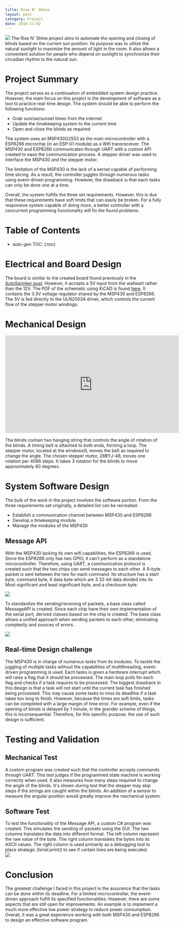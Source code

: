 ```yaml
---
title: Rise N' Shine
layout: post
category: Project
date: 2018-11-02
---
```


<img src="/assets/risenshine-files/overview2.JPG" class="fit image"> The Rise N' Shine project aims to automate the opening and closing of blinds based on the current sun position. Its purpose was to utilize the natural sunlight to maximize the amount of light in the room. It also allows a convenient solution for people who depend on sunlight to synchronize their circadian rhythm to the natural sun.

# Project Summary

The project serves as a continuation of embedded system design practice. However, the main focus on this project is the development of software as a tool to practice real-time design. The system should be able to perform the following functions:

* Grab sunrise/sunset times from the internet
* Update the timekeeping system to the current time
* Open and close the blinds as required

The system uses an MSP430G2553 as the main microcontroller with a ESP8266 microchip (in an ESP-01 module) as a Wifi transreceiver. The MSP430 and ESP8266 communicates through UART with a custom API created to ease the communication process. A stepper driver was used to interface the MSP430 and the stepper motor.

The limitation of the MSP430 is the lack of a kernel capable of performing time slicing. As a result, the controller juggles through numerous tasks using event-driven programming. However, the drawback is that each tasks can only be done one at a time.

Overall, the system fulfills the three set requirements. However, this is due that these requirements have soft limits that can easily be broken. For a fully responsive system capable of doing more, a better controller with a concurrent programming functionality will fix the found problems.

# Table of Contents
* auto-gen TOC:
{:toc}

# Electrical and Board Design

The board is similar to the created board found previously in the [AutoSprinker post](https://jayveevelayo.com/project/2018/09/20/Autosprinkler/). However, it accepts a 5V input from the wallwart rather than the 12V. The PDF of the schematic using KiCAD is found [here](/assets/risenshine-files/RiseNShine-schmatics.pdf). It contains the 3.3V voltage regulator shared by the MSP430 and ESP8266. The 5V is fed directly to the ULN2003A driver, which controls the current flow of the stepper motor windings.

# Mechanical Design

<iframe width="560" height="315" src="https://www.youtube.com/embed/u_h9PCJ-8aE" frameborder="0" allow="accelerometer; autoplay; encrypted-media; gyroscope; picture-in-picture" allowfullscreen></iframe>

The blinds contain two hanging string that controls the angle of rotation of the blinds. A timing belt is attached to both ends, forming a loop. The stepper motor, located at the windowsill, moves the belt as required to change the angle. The chosen stepper motor, 28BYJ-48, moves one rotation per 4096 steps. It takes 3 rotation for the blinds to move approximately 80 degrees.

# System Software Design

The bulk of the work in the project involves the software portion. From the three requirements set originally, a detailed list can be recreated:

* Establish a communication channel between MSP430 and ESP8266
* Develop a timekeeping module
* Manage the modules of the MSP430

## Message API

With the MSP430 lacking its own wifi capabilities, the ESP8266 is used. Since the ESP8266 only has two GPIO, it can't perform as a standalone microcontroller. Therefore, using UART, a communication protocol is created such that the two chips can send messages to each other. A 9-byte packet is sent between the two for each command. Its structure has a start byte, command byte, 6 data byte which are 3 32-bit data divided into its Most significant and least significant byte, and a checksum byte. 

<img src="/assets/risenshine-files/packet_uml.png" class="fit image">

To standardize the sending/receiving of packets, a base class called MessageAPI is created. Since each chip have their own implementation of the serial port, derived classes based on the chip is created. The base class allows a unified approach when sending packets to each other, eliminating complexity and sources of errors.

<img src="/assets/risenshine-files/api_uml.png" class="fit image">

## Real-time Design challenge

The MSP430 is in charge of numerous tasks from its modules. To tackle the juggling of multiple tasks without the capabilities of multithreading, event-driven programming is used. Each tasks is given a hardware interrupt which will raise a flag that it should be processed. The main loop polls for each flag and checks if a task requires to be processed. The biggest drawback in this design is that a task will not start until the current task has finished being processed. This may cause some tasks to miss its deadline if a task takes too long to finish. However, because the times are soft limits, tasks can be completed with a large margin of time error. For example, even if the opening of blinds is delayed by 1 minute, in the grander scheme of things, this is inconsequential. Therefore, for this specific purpose, the use of such design is sufficient.

# Testing and Validation

## Mechanical Test

A custom program was created such that the controller accepts commands through UART. This test judges if the programmed state machine is working correctly when used. It also measures how many steps required to change the angle of the blinds. It's shown during test that the stepper may skip steps if the strings are caught within the blinds. An addition of a sensor to measure the angular position would greatly improve the mechanical system.

## Software Test

<div class="row">
	
<div class="column">To test the functionality of the Message API, a custom C# program was created. This simulates the sending of packets using the GUI. The two columns translates the data into different format. The left column represent the raw value of the byte. The right column translates the bytes into its ASCII values. The right column is used primarily as a debugging tool to place strategic <i>Serial.print()</i> to see if certain lines are being executed.
</div>
<div class="column"><img class="fit image" src="/assets/risenshine-files/gui.png"></div>
</div>

# Conclusion

The greatest challenge I faced in this project is the assurance that the tasks can be done within its deadline. For a limited microcontroller, the event-driven approach fulfill its specified functionalities. However, there are some aspects that are still open for improvements. An example is to implement a much more effective low power strategy to reduce power consumption. Overall, it was a great experience working with both MSP430 and ESP8266 to design an effective software program.




